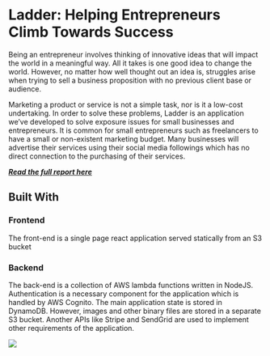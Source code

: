 
# Ladder: Helping Entrepreneurs Climb Towards Success

Being an entrepreneur involves thinking of innovative ideas that will impact the world in a meaningful way. All it takes is one good idea to change the world. However, no matter how well thought out an idea is, struggles arise when trying to sell a business proposition with no previous client base or audience.


Marketing a product or service is not a simple task, nor is it a low-cost undertaking. In order to solve these problems, Ladder is an application we’ve developed to solve exposure issues for small businesses and entrepreneurs. It is common for small entrepreneurs such as freelancers to have a small or non-existent marketing budget. Many businesses will advertise their services using their social media followings which has no direct connection to the purchasing of their services.

___[Read the full report here](report/ladder.pdf)___

## Built With

### Frontend
The front-end is a single page react application served statically from an S3 bucket

### Backend
The back-end is a collection of AWS lambda functions written in NodeJS. Authentication is a necessary component for the application which is handled by AWS Cognito. The main application state is stored in DynamoDB. However, images and other binary files are stored in a separate S3 bucket. Another APIs like Stripe and SendGrid are used to implement other requirements of the application.

![](report/architecture.png)